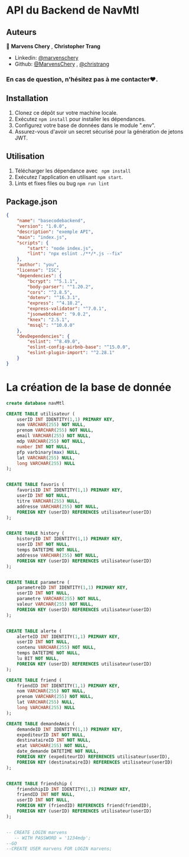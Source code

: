 # API du Backend de NavMtl

## Auteurs

👤 **Marvens Chery** , **Christopher Trang**

- Linkedin: [@marvenschery](https://www.linkedin.com/in/marvenschery/)
- Github: [@MarvensChery](https://github.com/MarvensChery) , [@christrang](https://github.com/christrang)
### En cas de question, n'hésitez pas à me contacter❤️.

## Installation

1. Clonez ce dépôt sur votre machine locale.
2. Exécutez `npm install` pour installer les dépendances.
3. Configurez votre base de données dans le module ".env".
4. Assurez-vous d'avoir un secret sécurisé pour la génération de jetons JWT.

## Utilisation

1. Télécharger les dépendance avec ` npm install`
2. Exécutez l'application en utilisant `npm start`.
3. Lints et fixes files ou bug `npm run lint`

## Package.json

```json
{
    "name": "basecodebackend",
    "version": "1.0.0",
    "description": "exemple API",
    "main": "index.js",
    "scripts": {
        "start": "node index.js",
        "lint": "npx eslint ./**/*.js --fix"
    },
    "author": "you",
    "license": "ISC",
    "dependencies": {
        "bcrypt": "^5.1.1",
        "body-parser": "^1.20.2",
        "cors": "^2.8.5",
        "dotenv": "^16.3.1",
        "express": "^4.18.2",
        "express-validator": "^7.0.1",
        "jsonwebtoken": "9.0.2",
        "knex": "2.5.1",
        "mssql": "^10.0.0"
    },
    "devDependencies": {
        "eslint": "^8.49.0",
        "eslint-config-airbnb-base": "^15.0.0",
        "eslint-plugin-import": "^2.28.1"
    }
}
```
# La création de la base de donnée
``` sql
create database navMtl

CREATE TABLE utilisateur (
    userID INT IDENTITY(1,1) PRIMARY KEY,
    nom VARCHAR(255) NOT NULL,
    prenom VARCHAR(255) NOT NULL,
    email VARCHAR(255) NOT NULL,
    mdp VARCHAR(255) NOT NULL,
    number INT NOT NULL,
    pfp varbinary(max) NULL,
    lat VARCHAR(255) NULL,
    long VARCHAR(255) NULL
);


CREATE TABLE favoris (
    favorisID INT IDENTITY(1,1) PRIMARY KEY,
    userID INT NOT NULL,
    titre VARCHAR(255) NULL,
    addresse VARCHAR(255) NOT NULL,
    FOREIGN KEY (userID) REFERENCES utilisateur(userID)
);


CREATE TABLE history (
    historyID INT IDENTITY(1,1) PRIMARY KEY,
    userID INT NOT NULL,
    temps DATETIME NOT NULL,
    addresse VARCHAR(255) NOT NULL,
    FOREIGN KEY (userID) REFERENCES utilisateur(userID)
);


CREATE TABLE parametre (
    parametreID INT IDENTITY(1,1) PRIMARY KEY,
    userID INT NOT NULL,
    parametre VARCHAR(255) NOT NULL,
    valeur VARCHAR(255) NOT NULL,
    FOREIGN KEY (userID) REFERENCES utilisateur(userID)
);


CREATE TABLE alerte (
    alerteID INT IDENTITY(1,1) PRIMARY KEY,
    userID INT NOT NULL,
    contenu VARCHAR(255) NOT NULL,
    temps DATETIME NOT NULL,
    lu BIT NOT NULL,
    FOREIGN KEY (userID) REFERENCES utilisateur(userID)
);

CREATE TABLE friend (
    friendID INT IDENTITY(1,1) PRIMARY KEY,
    nom VARCHAR(255) NOT NULL,
    prenom VARCHAR(255) NOT NULL,
    lat VARCHAR(255) NULL,
    long VARCHAR(255) NULL
);

CREATE TABLE demandeAmis (
    demandeID INT IDENTITY(1,1) PRIMARY KEY,
    expediteurID INT NOT NULL,
    destinataireID INT NOT NULL,
    etat VARCHAR(255) NOT NULL,
    date_demande DATETIME NOT NULL,
    FOREIGN KEY (expediteurID) REFERENCES utilisateur(userID),
    FOREIGN KEY (destinataireID) REFERENCES utilisateur(userID)
);


CREATE TABLE friendship (
    friendshipID INT IDENTITY(1,1) PRIMARY KEY,
    friendID INT NOT NULL,
    userID INT NOT NULL,
    FOREIGN KEY (friendID) REFERENCES friend(friendID),
    FOREIGN KEY (userID) REFERENCES utilisateur(userID)
);


-- CREATE LOGIN marvens   
   -- WITH PASSWORD = '1234mdp';  
--GO 
--CREATE USER marvens FOR LOGIN marvens;
```
